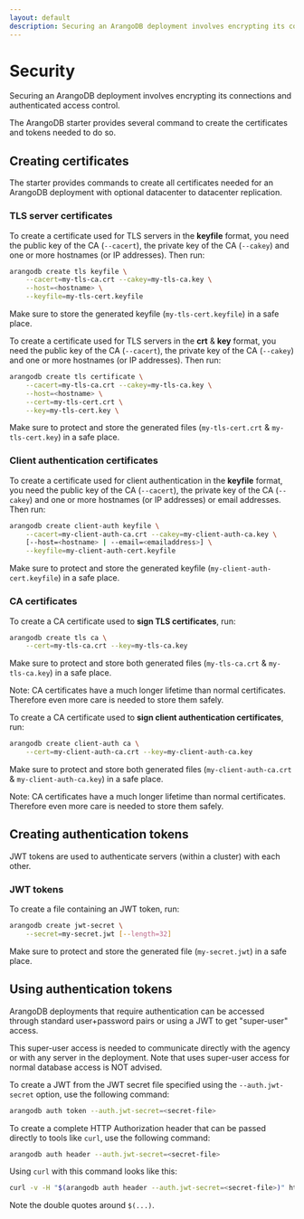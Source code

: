 ```yaml
---
layout: default
description: Securing an ArangoDB deployment involves encrypting its connections andauthenticated access control
---
```

# Security

Securing an ArangoDB deployment involves encrypting its connections and
authenticated access control.

The ArangoDB starter provides several command to create the certificates
and tokens needed to do so.

## Creating certificates

The starter provides commands to create all certificates needed for an ArangoDB
deployment with optional datacenter to datacenter replication.

### TLS server certificates

To create a certificate used for TLS servers in the **keyfile** format,
you need the public key of the CA (`--cacert`), the private key of
the CA (`--cakey`) and one or more hostnames (or IP addresses).
Then run:

```bash
arangodb create tls keyfile \
    --cacert=my-tls-ca.crt --cakey=my-tls-ca.key \
    --host=<hostname> \
    --keyfile=my-tls-cert.keyfile
```

Make sure to store the generated keyfile (`my-tls-cert.keyfile`) in a safe place.

To create a certificate used for TLS servers in the **crt** & **key** format,
you need the public key of the CA (`--cacert`), the private key of
the CA (`--cakey`) and one or more hostnames (or IP addresses).
Then run:

```bash
arangodb create tls certificate \
    --cacert=my-tls-ca.crt --cakey=my-tls-ca.key \
    --host=<hostname> \
    --cert=my-tls-cert.crt \
    --key=my-tls-cert.key \
```

Make sure to protect and store the generated files (`my-tls-cert.crt` & `my-tls-cert.key`) in a safe place.

### Client authentication certificates

To create a certificate used for client authentication in the **keyfile** format,
you need the public key of the CA (`--cacert`), the private key of
the CA (`--cakey`) and one or more hostnames (or IP addresses) or email addresses.
Then run:

```bash
arangodb create client-auth keyfile \
    --cacert=my-client-auth-ca.crt --cakey=my-client-auth-ca.key \
    [--host=<hostname> | --email=<emailaddress>] \
    --keyfile=my-client-auth-cert.keyfile
```

Make sure to protect and store the generated keyfile (`my-client-auth-cert.keyfile`) in a safe place.

### CA certificates

To create a CA certificate used to **sign TLS certificates**, run:

```bash
arangodb create tls ca \
    --cert=my-tls-ca.crt --key=my-tls-ca.key
```

Make sure to protect and store both generated files (`my-tls-ca.crt` & `my-tls-ca.key`) in a safe place.

Note: CA certificates have a much longer lifetime than normal certificates.
Therefore even more care is needed to store them safely.

To create a CA certificate used to **sign client authentication certificates**, run:

```bash
arangodb create client-auth ca \
    --cert=my-client-auth-ca.crt --key=my-client-auth-ca.key
```

Make sure to protect and store both generated files (`my-client-auth-ca.crt` & `my-client-auth-ca.key`)
in a safe place.

Note: CA certificates have a much longer lifetime than normal certificates.
Therefore even more care is needed to store them safely.

## Creating authentication tokens

JWT tokens are used to authenticate servers (within a cluster) with each other.

### JWT tokens

To create a file containing an JWT token, run:

```bash
arangodb create jwt-secret \
    --secret=my-secret.jwt [--length=32]
```

Make sure to protect and store the generated file (`my-secret.jwt`) in a safe place.

## Using authentication tokens

ArangoDB deployments that require authentication can be accessed through standard user+password
pairs or using a JWT to get "super-user" access.

This super-user access is needed to communicate directly with the agency or with any server
in the deployment.
Note that uses super-user access for normal database access is NOT advised.

To create a JWT from the JWT secret file specified using the `--auth.jwt-secret` option,
use the following command:

```bash
arangodb auth token --auth.jwt-secret=<secret-file>
```

To create a complete HTTP Authorization header that can be passed directly to tools like `curl`,
use the following command:

```bash
arangodb auth header --auth.jwt-secret=<secret-file>
```

Using `curl` with this command looks like this:

```bash
curl -v -H "$(arangodb auth header --auth.jwt-secret=<secret-file>)" http://<database-ip>:8529/_api/version
```

Note the double quotes around `$(...)`.
